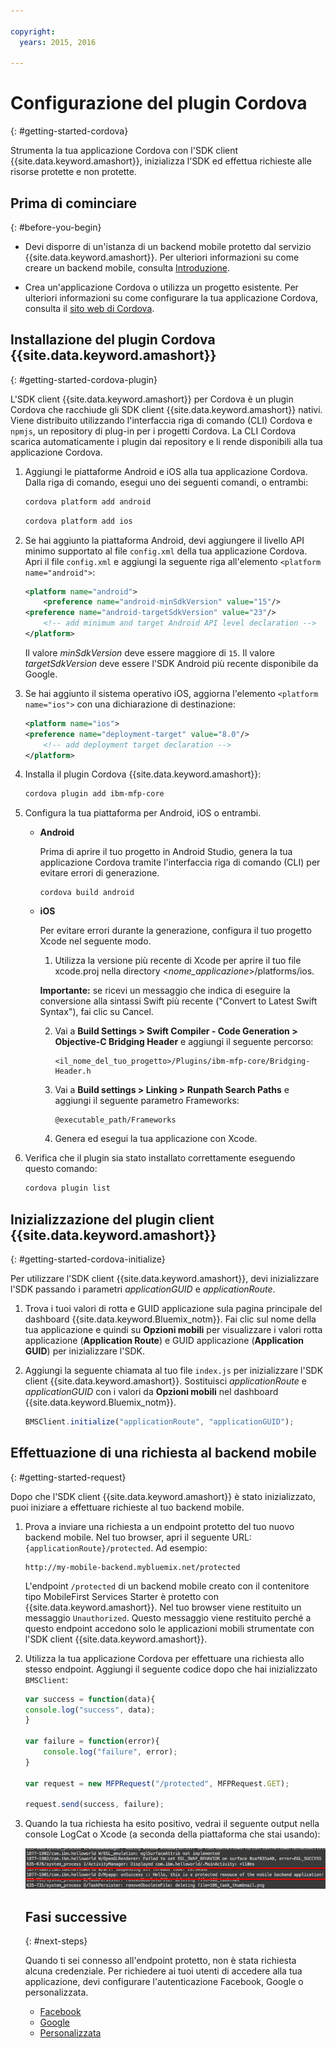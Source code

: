 ```yaml
---

copyright:
  years: 2015, 2016
  
---
```


# Configurazione del plugin Cordova
{: #getting-started-cordova}

Strumenta la tua applicazione Cordova con l'SDK client {{site.data.keyword.amashort}}, inizializza l'SDK ed effettua richieste alle risorse protette e non protette.

## Prima di cominciare
{: #before-you-begin}

- Devi disporre di un'istanza di un backend mobile protetto dal servizio {{site.data.keyword.amashort}}. Per ulteriori informazioni su come creare un backend mobile, consulta [Introduzione](getting-started.html).

- Crea un'applicazione Cordova o utilizza un progetto esistente. Per ulteriori informazioni su come configurare la tua applicazione Cordova, consulta il [sito web di Cordova](https://cordova.apache.org/).

## Installazione del plugin Cordova {{site.data.keyword.amashort}}
{: #getting-started-cordova-plugin}

L'SDK client {{site.data.keyword.amashort}} per Cordova è un plugin Cordova che racchiude gli SDK client {{site.data.keyword.amashort}} nativi. Viene distribuito utilizzando
l'interfaccia riga di comando (CLI) Cordova e `npmjs`, un repository di plug-in per i progetti Cordova. La CLI Cordova scarica automaticamente i plugin dai repository e li rende disponibili alla tua applicazione Cordova.

1. Aggiungi le piattaforme Android e iOS alla tua applicazione Cordova. Dalla riga di comando, esegui uno dei seguenti comandi, o entrambi:

	```Bash
	cordova platform add android
	```

	```Bash
	cordova platform add ios
	```

1. Se hai aggiunto la piattaforma Android, devi aggiungere il livello API minimo supportato al file `config.xml` della
tua applicazione Cordova. Apri il file `config.xml` e aggiungi la seguente riga all'elemento `<platform name="android">`:

	```XML
	<platform name="android">  
		<preference name="android-minSdkVersion" value="15"/>
  	<preference name="android-targetSdkVersion" value="23"/>
		<!-- add minimum and target Android API level declaration -->
	</platform>
	```

	Il valore *minSdkVersion* deve essere maggiore di `15`. Il valore *targetSdkVersion* deve essere l'SDK Android più recente disponibile da Google.

1. Se hai aggiunto il sistema operativo iOS, aggiorna l'elemento `<platform name="ios">` con una dichiarazione di destinazione:

	```XML
	<platform name="ios">
    <preference name="deployment-target" value="8.0"/>
		<!-- add deployment target declaration -->
	</platform>
	```

1. Installa il plugin Cordova {{site.data.keyword.amashort}}:

 	```Bash
	cordova plugin add ibm-mfp-core
	```

1. Configura la tua piattaforma per Android, iOS o entrambi.

	* **Android**

		Prima di aprire il tuo progetto in Android Studio, genera la tua applicazione Cordova tramite l'interfaccia riga di comando (CLI) per evitare errori di generazione.

		```
		cordova build android
		```

	* **iOS**

		Per evitare errori durante la generazione, configura il tuo progetto Xcode nel seguente modo.

		1. Utilizza la versione più recente di Xcode per aprire il tuo file xcode.proj nella directory &lt;*nome_applicazione*&gt;/platforms/ios.

		**Importante:** se ricevi un messaggio che indica di eseguire la conversione alla sintassi Swift più recente ("Convert to Latest Swift Syntax"), fai clic su Cancel.

		2. Vai a **Build Settings > Swift Compiler - Code Generation > Objective-C Bridging Header** e aggiungi il seguente percorso:

			```
			<il_nome_del_tuo_progetto>/Plugins/ibm-mfp-core/Bridging-Header.h
			```

		3. Vai a **Build settings > Linking > Runpath Search Paths** e aggiungi il seguente parametro Frameworks:

			```
			@executable_path/Frameworks
			```

		4. Genera ed esegui la tua applicazione con Xcode.

1. Verifica che il plugin sia stato installato correttamente eseguendo questo comando:

	```Bash
	cordova plugin list
	```

## Inizializzazione del plugin client {{site.data.keyword.amashort}}
{: #getting-started-cordova-initialize}

Per utilizzare l'SDK client {{site.data.keyword.amashort}}, devi inizializzare l'SDK passando i parametri *applicationGUID* e *applicationRoute*.

1. Trova i tuoi valori di rotta e GUID applicazione sula pagina principale del dashboard {{site.data.keyword.Bluemix_notm}}. Fai clic sul nome della tua applicazione e quindi su **Opzioni mobili** per visualizzare i valori rotta applicazione (**Application Route**) e GUID applicazione (**Application GUID**) per inizializzare l'SDK.

3. Aggiungi la seguente chiamata al tuo file `index.js` per inizializzare l'SDK client {{site.data.keyword.amashort}}. Sostituisci *applicationRoute* e *applicationGUID* con i valori da **Opzioni mobili** nel dashboard {{site.data.keyword.Bluemix_notm}}.

	```JavaScript
	BMSClient.initialize("applicationRoute", "applicationGUID");
	```

## Effettuazione di una richiesta al backend mobile
{: #getting-started-request}

Dopo che l'SDK client {{site.data.keyword.amashort}} è stato inizializzato, puoi iniziare a effettuare richieste al tuo backend mobile.

1. Prova a inviare una richiesta a un endpoint protetto del tuo nuovo backend mobile. Nel tuo browser, apri il seguente URL: `{applicationRoute}/protected`. Ad esempio:

	```
	http://my-mobile-backend.mybluemix.net/protected
	```

	L'endpoint `/protected` di un backend mobile creato con il contenitore tipo MobileFirst Services Starter è protetto con {{site.data.keyword.amashort}}. Nel tuo browser viene restituito un messaggio `Unauthorized`. Questo messaggio viene restituito perché a questo endpoint accedono solo le applicazioni mobili strumentate con l'SDK client {{site.data.keyword.amashort}}.

1. Utilizza la tua applicazione Cordova per effettuare una richiesta allo stesso endpoint. Aggiungi il seguente codice dopo che hai inizializzato `BMSClient`:

	```Javascript
	var success = function(data){
	console.log("success", data);
	}

	var failure = function(error){
		console.log("failure", error);
	}

	var request = new MFPRequest("/protected", MFPRequest.GET);

	request.send(success, failure);
	```

1. Quando la tua richiesta ha esito positivo, vedrai il seguente output nella console LogCat o Xcode (a seconda della piattaforma che stai usando):

	![immagine](images/getting-started-android-success.png)

	## Fasi successive
	{: #next-steps}

	Quando ti sei connesso all'endpoint protetto, non è stata richiesta alcuna credenziale. Per richiedere ai tuoi utenti di accedere alla tua applicazione, devi configurare l'autenticazione Facebook, Google o personalizzata.
	* [Facebook](facebook-auth-cordova.html)
	* [Google](google-auth-cordova.html)
	* [Personalizzata](custom-auth-cordova.html)

